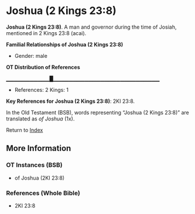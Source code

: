 # Joshua (2 Kings 23:8)
**Joshua (2 Kings 23:8)**. 
A man and governor during the time of Josiah, mentioned in 2 Kings 23:8 (acai). 




**Familial Relationships of Joshua (2 Kings 23:8)**


* Gender: male


**OT Distribution of References**

▁▁▁▁▁▁▁▁▁▁▁█▁▁▁▁▁▁▁▁▁▁▁▁▁▁▁▁▁▁▁▁▁▁▁▁▁▁▁
* References: 2 Kings: 1



**Key References for Joshua (2 Kings 23:8)**: 
2KI 23:8. 


In the Old Testament (BSB), words representing “Joshua (2 Kings 23:8)” are translated as 
*of Joshua* (1x). 




Return to [Index](00-Index.md)

## More Information

### OT Instances (BSB)

* of Joshua (2KI 23:8)



### References (Whole Bible)

* 2KI 23:8



